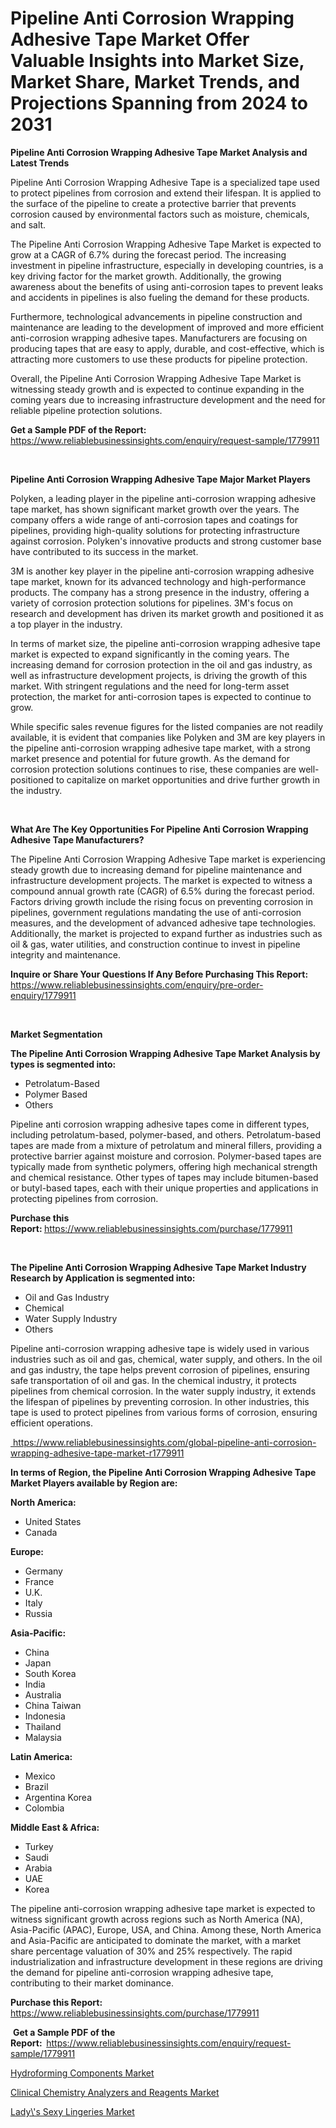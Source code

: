 <p><h1>Pipeline Anti Corrosion Wrapping Adhesive Tape Market Offer Valuable Insights into Market Size, Market Share, Market Trends, and Projections Spanning from 2024 to 2031</h1></p><p><strong>Pipeline Anti Corrosion Wrapping Adhesive Tape Market Analysis and Latest Trends</strong></p>
<p><p>Pipeline Anti Corrosion Wrapping Adhesive Tape is a specialized tape used to protect pipelines from corrosion and extend their lifespan. It is applied to the surface of the pipeline to create a protective barrier that prevents corrosion caused by environmental factors such as moisture, chemicals, and salt.</p><p>The Pipeline Anti Corrosion Wrapping Adhesive Tape Market is expected to grow at a CAGR of 6.7% during the forecast period. The increasing investment in pipeline infrastructure, especially in developing countries, is a key driving factor for the market growth. Additionally, the growing awareness about the benefits of using anti-corrosion tapes to prevent leaks and accidents in pipelines is also fueling the demand for these products.</p><p>Furthermore, technological advancements in pipeline construction and maintenance are leading to the development of improved and more efficient anti-corrosion wrapping adhesive tapes. Manufacturers are focusing on producing tapes that are easy to apply, durable, and cost-effective, which is attracting more customers to use these products for pipeline protection.</p><p>Overall, the Pipeline Anti Corrosion Wrapping Adhesive Tape Market is witnessing steady growth and is expected to continue expanding in the coming years due to increasing infrastructure development and the need for reliable pipeline protection solutions.</p></p>
<p><strong>Get a Sample PDF of the Report:&nbsp;</strong> <a href="https://www.reliablebusinessinsights.com/enquiry/request-sample/1779911">https://www.reliablebusinessinsights.com/enquiry/request-sample/1779911</a></p>
<p>&nbsp;</p>
<p><strong>Pipeline Anti Corrosion Wrapping Adhesive Tape Major Market Players</strong></p>
<p><p>Polyken, a leading player in the pipeline anti-corrosion wrapping adhesive tape market, has shown significant market growth over the years. The company offers a wide range of anti-corrosion tapes and coatings for pipelines, providing high-quality solutions for protecting infrastructure against corrosion. Polyken's innovative products and strong customer base have contributed to its success in the market.</p><p>3M is another key player in the pipeline anti-corrosion wrapping adhesive tape market, known for its advanced technology and high-performance products. The company has a strong presence in the industry, offering a variety of corrosion protection solutions for pipelines. 3M's focus on research and development has driven its market growth and positioned it as a top player in the industry.</p><p>In terms of market size, the pipeline anti-corrosion wrapping adhesive tape market is expected to expand significantly in the coming years. The increasing demand for corrosion protection in the oil and gas industry, as well as infrastructure development projects, is driving the growth of this market. With stringent regulations and the need for long-term asset protection, the market for anti-corrosion tapes is expected to continue to grow.</p><p>While specific sales revenue figures for the listed companies are not readily available, it is evident that companies like Polyken and 3M are key players in the pipeline anti-corrosion wrapping adhesive tape market, with a strong market presence and potential for future growth. As the demand for corrosion protection solutions continues to rise, these companies are well-positioned to capitalize on market opportunities and drive further growth in the industry.</p></p>
<p>&nbsp;</p>
<p><strong>What Are The Key Opportunities For Pipeline Anti Corrosion Wrapping Adhesive Tape Manufacturers?</strong></p>
<p><p>The Pipeline Anti Corrosion Wrapping Adhesive Tape market is experiencing steady growth due to increasing demand for pipeline maintenance and infrastructure development projects. The market is expected to witness a compound annual growth rate (CAGR) of 6.5% during the forecast period. Factors driving growth include the rising focus on preventing corrosion in pipelines, government regulations mandating the use of anti-corrosion measures, and the development of advanced adhesive tape technologies. Additionally, the market is projected to expand further as industries such as oil & gas, water utilities, and construction continue to invest in pipeline integrity and maintenance.</p></p>
<p><strong>Inquire or Share Your Questions If Any Before Purchasing This Report:</strong> <a href="https://www.reliablebusinessinsights.com/enquiry/pre-order-enquiry/1779911">https://www.reliablebusinessinsights.com/enquiry/pre-order-enquiry/1779911</a></p>
<p>&nbsp;</p>
<p><strong>Market Segmentation</strong></p>
<p><strong>The Pipeline Anti Corrosion Wrapping Adhesive Tape Market Analysis by types is segmented into:</strong></p>
<p><ul><li>Petrolatum-Based</li><li>Polymer Based</li><li>Others</li></ul></p>
<p><p>Pipeline anti corrosion wrapping adhesive tapes come in different types, including petrolatum-based, polymer-based, and others. Petrolatum-based tapes are made from a mixture of petrolatum and mineral fillers, providing a protective barrier against moisture and corrosion. Polymer-based tapes are typically made from synthetic polymers, offering high mechanical strength and chemical resistance. Other types of tapes may include bitumen-based or butyl-based tapes, each with their unique properties and applications in protecting pipelines from corrosion.</p></p>
<p><strong>Purchase this Report:&nbsp;</strong><a href="https://www.reliablebusinessinsights.com/purchase/1779911">https://www.reliablebusinessinsights.com/purchase/1779911</a></p>
<p>&nbsp;</p>
<p><strong>The Pipeline Anti Corrosion Wrapping Adhesive Tape Market Industry Research by Application is segmented into:</strong></p>
<p><ul><li>Oil and Gas Industry</li><li>Chemical</li><li>Water Supply Industry</li><li>Others</li></ul></p>
<p><p>Pipeline anti-corrosion wrapping adhesive tape is widely used in various industries such as oil and gas, chemical, water supply, and others. In the oil and gas industry, the tape helps prevent corrosion of pipelines, ensuring safe transportation of oil and gas. In the chemical industry, it protects pipelines from chemical corrosion. In the water supply industry, it extends the lifespan of pipelines by preventing corrosion. In other industries, this tape is used to protect pipelines from various forms of corrosion, ensuring efficient operations.</p></p>
<p><a href="https://www.reliablebusinessinsights.com/global-pipeline-anti-corrosion-wrapping-adhesive-tape-market-r1779911">&nbsp;https://www.reliablebusinessinsights.com/global-pipeline-anti-corrosion-wrapping-adhesive-tape-market-r1779911</a></p>
<p><strong>In terms of Region, the Pipeline Anti Corrosion Wrapping Adhesive Tape Market Players available by Region are:</strong></p>
<p>
    <p> <strong> North America: </strong>
        <ul>
            <li>United States</li>
            <li>Canada</li>
        </ul>
        </p> 
    <p> <strong> Europe: </strong>
        <ul>
            <li>Germany</li>
            <li>France</li>
            <li>U.K.</li>
            <li>Italy</li>
            <li>Russia</li>
        </ul>
        </p> 
    <p> <strong> Asia-Pacific: </strong>
        <ul>
            <li>China</li>
            <li>Japan</li>
            <li>South Korea</li>
            <li>India</li>
            <li>Australia</li>
            <li>China Taiwan</li>
            <li>Indonesia</li>
            <li>Thailand</li>
            <li>Malaysia</li>
        </ul>
        </p> 
    <p> <strong> Latin America: </strong>
        <ul>
            <li>Mexico</li>
            <li>Brazil</li>
            <li>Argentina Korea</li>
            <li>Colombia</li>
        </ul>
        </p> 
    <p> <strong> Middle East & Africa: </strong>
        <ul>
            <li>Turkey</li>
            <li>Saudi</li>
            <li>Arabia</li>
            <li>UAE</li>
            <li>Korea</li>
        </ul>
    </p>
    </p>
<p><p>The pipeline anti-corrosion wrapping adhesive tape market is expected to witness significant growth across regions such as North America (NA), Asia-Pacific (APAC), Europe, USA, and China. Among these, North America and Asia-Pacific are anticipated to dominate the market, with a market share percentage valuation of 30% and 25% respectively. The rapid industrialization and infrastructure development in these regions are driving the demand for pipeline anti-corrosion wrapping adhesive tape, contributing to their market dominance.</p></p>
<p><strong>Purchase this Report: </strong><a href="https://www.reliablebusinessinsights.com/purchase/1779911">https://www.reliablebusinessinsights.com/purchase/1779911</a></p>
<p>&nbsp;<strong>Get a Sample PDF of the Report:&nbsp;&nbsp;</strong><a href="https://www.reliablebusinessinsights.com/enquiry/request-sample/1779911">https://www.reliablebusinessinsights.com/enquiry/request-sample/1779911</a></p>
<p><strong></strong></p>
<p><p><a href="https://medium.com/@stevenlane654/emerging-trends-in-hydroforming-components-market-global-outlook-and-future-prospects-from-2024-37cbb34bc88d">Hydroforming Components Market</a></p><p><a href="https://medium.com/@fredyconn_73380/evaluating-global-clinical-chemistry-analyzers-and-reagents-market-trends-and-growth-opportunities-67d2688561c6">Clinical Chemistry Analyzers and Reagents Market</a></p><p><a href="https://medium.com/@jewelmohr52/insights-into-the-lady-s-sexy-lingeries-industry-market-financial-status-market-size-and-527af13aba12">Lady\'s Sexy Lingeries Market</a></p></p>